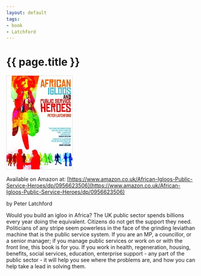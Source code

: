 ```yaml
---
layout: default
tags:
- book
- Latchford
---
```

# {{ page.title }}

![African Igloos Cover](/img/AfricanIgloos.jpg)

Available on Amazon at:
[https://www.amazon.co.uk/African-Igloos-Public-Service-Heroes/dp/0956623506](https://www.amazon.co.uk/African-Igloos-Public-Service-Heroes/dp/0956623506)

by Peter Latchford 

Would you build an igloo in Africa? The UK public sector spends billions every year doing the equivalent. Citizens do not get the support they need. Politicians of any stripe seem powerless in the face of the grinding leviathan machine that is the public service system. If you are an MP, a councillor, or a senior manager; if you manage public services or work on or with the front line, this book is for you. If you work in health, regeneration, housing, benefits, social services, education, enterprise support - any part of the public sector - it will help you see where the problems are, and how you can help take a lead in solving them.
